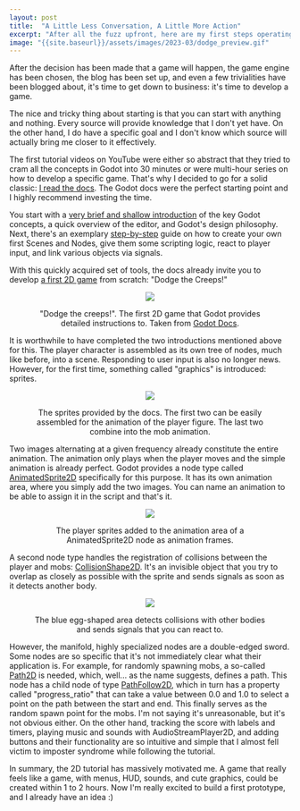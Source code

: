 ```yaml
---
layout: post
title:  "A Little Less Conversation, A Little More Action"
excerpt: "After all the fuzz upfront, here are my first steps operating the game engine and the scripting language underneath."
image: "{{site.baseurl}}/assets/images/2023-03/dodge_preview.gif"
---
```


After the decision has been made that a game will happen, the game engine has been chosen, the blog has been set up, and
even a few trivialities have been blogged about, it's time to get down to business: it's time to develop a game.

The nice and tricky thing about starting is that you can start with anything and nothing. Every source will provide
knowledge that I don't yet have. On the other hand, I do have a specific goal and I don't know which source will
actually bring me closer to it effectively.

The first tutorial videos on YouTube were either so abstract that they tried to cram all the concepts in Godot into 30
minutes or were multi-hour series on how to develop a specific game. That's why I decided to go for a solid
classic: [I read the docs](https://docs.godotengine.org/en/stable/). The Godot docs were the perfect starting point and
I highly recommend investing the time.

You start with
a [very brief and shallow introduction](https://docs.godotengine.org/en/stable/getting_started/introduction/index.html)
of the key Godot concepts, a quick overview of the editor, and Godot's design philosophy. Next, there's an
exemplary [step-by-step](https://docs.godotengine.org/en/stable/getting_started/step_by_step/index.html) guide on how to
create your own first Scenes and Nodes, give them some scripting logic, react to player input, and link various objects
via signals.

With this quickly acquired set of tools, the docs already invite you to
develop [a first 2D game](https://docs.godotengine.org/en/stable/getting_started/first_2d_game/index.html) from
scratch: "Dodge the Creeps!"

<div style="text-align:center;">
    <figure>
        <p style="text-align:center;">
            <img  src="{{site.baseurl}}/assets/images/2023-03/dodge_preview.gif">
        </p>
        <figcaption>"Dodge the creeps!". The first 2D game that Godot provides detailed instructions to. Taken from <a href="https://docs.godotengine.org/en/stable/getting_started/first_2d_game/index.html">Godot Docs</a>. </figcaption>
    </figure>   
</div>


It is worthwhile to have completed the two introductions mentioned above for this. The player character is assembled as its own tree of nodes, much like before, into a scene. Responding to user input is also no longer news. However, for the first time, something called "graphics" is introduced: sprites.

<div style="text-align:center;">
    <figure>
        <p style="text-align:center;">
            <img  src="{{site.baseurl}}/assets/images/2023-03/2d_tutorial_assets.png">
        </p>
        <figcaption>The sprites provided by the docs. The first two can be easily assembled for the animation of the player figure. The last two combine into the mob animation.</figcaption>
    </figure>   
</div>

Two images alternating at a given frequency already constitute the entire animation. The animation only plays when the player moves and the simple animation is already perfect. Godot provides a node type called [AnimatedSprite2D](https://docs.godotengine.org/en/stable/classes/class_animatedsprite2d.html) specifically for this purpose. It has its own animation area, where you simply add the two images. You can name an animation to be able to assign it in the script and that's it.

<div style="text-align:center;">
    <figure>
        <p style="text-align:center;">
            <img  src="{{site.baseurl}}/assets/images/2023-03/animated_player.png">
        </p>
        <figcaption>The player sprites added to the animation area of a AnimatedSprite2D node as animation frames.</figcaption>
    </figure>   
</div>

A second node type handles the registration of collisions between the player and mobs: [CollisionShape2D](https://docs.godotengine.org/en/stable/classes/class_collisionshape2d.html). It's an invisible object that you try to overlap as closely as possible with the sprite and sends signals as soon as it detects another body.

<div style="text-align:center;">
    <figure>
        <p style="text-align:center;">
            <img  src="{{site.baseurl}}/assets/images/2023-03/collision_shape.png" style="max-height: 250px;">
        </p>
        <figcaption>The blue egg-shaped area detects collisions with other bodies and sends signals that you can react to.</figcaption>
    </figure>   
</div>

However, the manifold, highly specialized nodes are a double-edged sword. Some nodes are so specific that it's not immediately clear what their application is. For example, for randomly spawning mobs, a so-called [Path2D](https://docs.godotengine.org/en/stable/classes/class_path2d.html) is needed, which, well... as the name suggests, defines a path. This node has a child node of type [PathFollow2D](https://docs.godotengine.org/en/stable/classes/class_pathfollow2d.html), which in turn has a property called "progress_ratio" that can take a value between 0.0 and 1.0 to select a point on the path between the start and end. This finally serves as the random spawn point for the mobs. I'm not saying it's unreasonable, but it's not obvious either. On the other hand, tracking the score with labels and timers, playing music and sounds with AudioStreamPlayer2D, and adding buttons and their functionality are so intuitive and simple that I almost fell victim to imposter syndrome while following the tutorial.

In summary, the 2D tutorial has massively motivated me. A game that really feels like a game, with menus, HUD, sounds, and cute graphics, could be created within 1 to 2 hours. Now I'm really excited to build a first prototype, and I already have an idea :)
